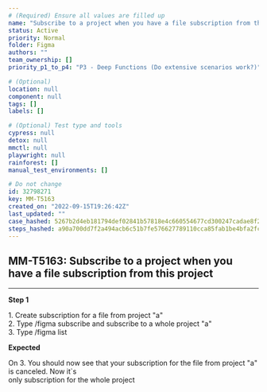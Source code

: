 ```yaml
---
# (Required) Ensure all values are filled up
name: "Subscribe to a project when you have a file subscription from this project"
status: Active
priority: Normal
folder: Figma
authors: ""
team_ownership: []
priority_p1_to_p4: "P3 - Deep Functions (Do extensive scenarios work?)"

# (Optional)
location: null
component: null
tags: []
labels: []

# (Optional) Test type and tools
cypress: null
detox: null
mmctl: null
playwright: null
rainforest: []
manual_test_environments: []

# Do not change
id: 32798271
key: MM-T5163
created_on: "2022-09-15T19:26:42Z"
last_updated: ""
case_hashed: 5267b2d4eb181794def02841b57818e4c660554677cd300247cadae8f2d47e0bd11690d4fb5c05aaeda19d736a13c4bb
steps_hashed: a90a700dd7f2a494acb6c51b7fe576627789110cca85fab1be4bfa2fc76ac99d9522372fbad55a004c3dbcee9cfa13a2
---
```


<!-- (Auto-generated) Based on frontmatter's "key" and "name" -->

## MM-T5163: Subscribe to a project when you have a file subscription from this project

---

**Step 1**

1\. Create subscription for a file from project "a"\
2\. Type /figma subscribe and subscribe to a whole project "a"\
3\. Type /figma list

**Expected**

On 3. You should now see that your subscription for the file from project "a" is canceled. Now it\`s\
only subscription for the whole project
